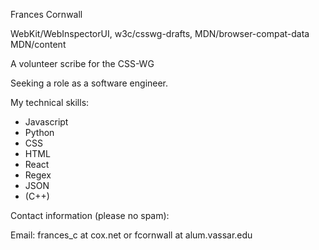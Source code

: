 Frances Cornwall

WebKit/WebInspectorUI, w3c/csswg-drafts, MDN/browser-compat-data MDN/content

A volunteer scribe for the CSS-WG

Seeking a role as a software engineer.

My technical skills:

- Javascript
- Python
- CSS
- HTML
- React
- Regex
- JSON
- (C++)

Contact information (please no spam):

Email: frances_c at cox.net or fcornwall at alum.vassar.edu
